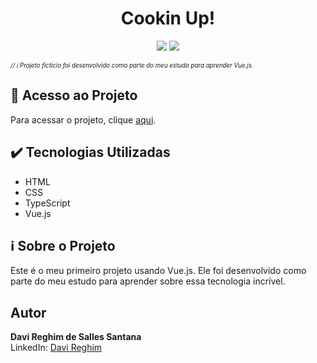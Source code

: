 # <h1 align="center">Cookin Up!</h1>
<p align="center">
  <img src="https://img.shields.io/badge/STATUS-FINALIZADO-green">
  <img src="https://img.shields.io/github/license/DaviRSS1/aluroni">
</p>
<sub><sup><i>// ℹ️ Projeto fictício foi desenvolvido como parte do meu estudo para aprender Vue.js.</i></sup></sub>

## 📁 Acesso ao Projeto
Para acessar o projeto, clique <a href="https://cookin-up-tau.vercel.app/" target="_blank">aqui</a>.

## ✔️ Tecnologias Utilizadas
- HTML
- CSS
- TypeScript
- Vue.js

## ℹ️ Sobre o Projeto
Este é o meu primeiro projeto usando Vue.js. Ele foi desenvolvido como parte do meu estudo para aprender sobre essa tecnologia incrível.

## Autor
**Davi Reghim de Salles Santana**  
LinkedIn: [Davi Reghim](https://www.linkedin.com/in/davi-reghim-13b995272/)
